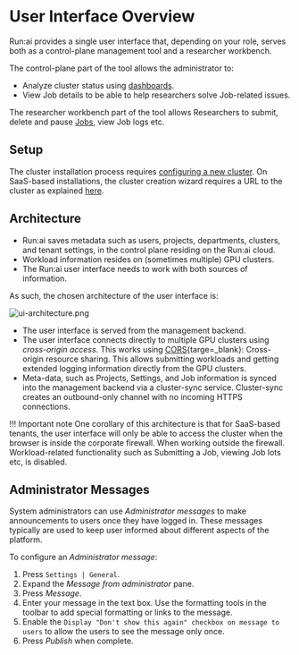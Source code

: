 # User Interface Overview

Run:ai provides a single user interface that, depending on your role, serves both as a control-plane management tool and a researcher workbench.

The control-plane part of the tool allows the administrator to:

* Analyze cluster status using [dashboards](dashboard-analysis.md).
* View Job details to be able to help researchers solve Job-related issues.

The researcher workbench part of the tool allows Researchers to submit, delete and pause [Jobs](jobs.md), view Job logs etc.

## Setup

The cluster installation process requires [configuring a new cluster](../runai-setup/cluster-setup/cluster-install.md).
On SaaS-based installations, the cluster creation wizard requires a URL to the cluster as explained [here](../runai-setup/cluster-setup/cluster-prerequisites.md#).

## Architecture

* Run:ai saves metadata such as users, projects, departments, clusters, and tenant settings, in the control plane residing on the Run:ai cloud.
* Workload information resides on (sometimes multiple) GPU clusters.
* The Run:ai user interface needs to work with both sources of information.

As such, the chosen architecture of the user interface is:

![ui-architecture.png](img/ui-architecture.png)

* The user interface is served from the management backend.
* The user interface connects directly to multiple GPU clusters using *cross-origin access*. This works using [CORS](https://developer.mozilla.org/en-US/docs/Web/HTTP/CORS){targe=_blank}: Cross-origin resource sharing. This allows submitting workloads and getting extended logging information directly from the GPU clusters.
* Meta-data, such as Projects, Settings, and Job information is synced into the management backend via a cluster-sync service. Cluster-sync creates an outbound-only channel with no incoming HTTPS connections.  

!!! Important note
    One corollary of this architecture is that for SaaS-based tenants, the user interface will only be able to access the cluster when the browser is inside the corporate firewall. When working outside the firewall. Workload-related functionality such as Submitting a Job, viewing Job lots etc, is disabled.

## Administrator Messages

System administrators can use *Administrator messages* to make announcements to users once they have logged in. These messages typically are used to keep user informed about different aspects of the platform.

To configure an *Administrator message*:

1. Press `Settings | General`.
2. Expand the *Message from administrator* pane.
3. Press *Message*.
4. Enter your message in the text box. Use the formatting tools in the toolbar to add special formatting or links to the message.
5. Enable the `Display "Don't show this again" checkbox on message to users` to allow the users to see the message only once.
6. Press *Publish* when complete.
